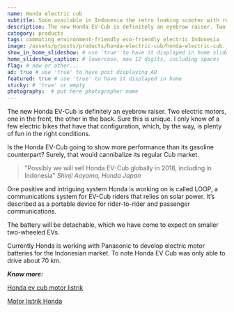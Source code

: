 ```yaml
---
name: Honda electric cub
subtitle: Soon available in Indonesia the retro looking scooter with revolutionary features.
description: The new Honda EV-Cub is definitely an eyebrow raiser. Two electric motors, one in the front, the other in the back. Sure this is unique. I only know of a few electric bikes that have that configuration, which, by the way, is plenty of fun in the right conditions.
category: products
tags: commuting environment-friendly eco-friendly electric Indonesia  
image: /assets/p/posts/products/honda-electric-cub/honda-electric-cub.jpg
show_in_home_slideshow: # use 'true' to have it displayed in home slideshow
home_slideshow_caption: # lowercase, max 12 digits, including spaces
flag: # new or other...
ad: true # use 'true' to have post displaying AD
featured: true # use 'true' to have it displayed in home
sticky: # 'true' or empty
photography:  # put here photographer name
---
```


The new Honda EV-Cub is definitely an eyebrow raiser. Two electric motors, one in the front, the other in the back. Sure this is unique. I only know of a few electric bikes that have that configuration, which, by the way, is plenty of fun in the right conditions.

Is the Honda EV-Cub going to show more performance than its gasoline counterpart? Surely, that would cannibalize its regular Cub market.

>"Possibly we will sell Honda EV-Cub globally in 2018, including in Indonesia" _Shinji Aoyama, Honda Japan_

One positive and intriguing system Honda is working on is called LOOP, a communications system for EV-Cub riders that relies on solar power. It’s described as a portable device for rider-to-rider and passenger communications.

The battery will be detachable, which we have come to expect on smaller two-wheeled EVs.

Currently Honda is working with Panasonic to develop electric motor batteries for the Indonesian market. To note Honda EV Cub was only able to drive about 70 km.


**_Know more:_**

[Honda ev cub motor listrik](http://warungasep.net/2016/07/09/honda-ev-cub-motor-listrik-yang-akan-diproduksi-masal-honda-tahun-2018-nanti/)

[Motor listrik Honda](https://ridertua.com/2017/09/01/motor-listrik-honda-c70-batal-dijual/)
